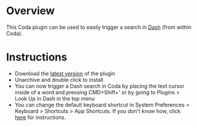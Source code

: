 Overview
================
This Coda plugin can be used to easily trigger a search in [Dash](http://kapeli.com/dash) (from within Coda).

# Instructions

* Download the [latest version](https://github.com/Kapeli/Dash-Coda-Plugin/releases/download/1.0.1/Dash_Coda.zip) of the plugin
* Unarchive and double click to install
* You can now trigger a Dash search in Coda by placing the text cursor inside of a word and pressing CMD+Shift+' or by going to Plugins > Look Up in Dash in the top menu
* You can change the default keyboard shortcut in System Preferences > Keyboard > Shortcuts > App Shortcuts. If you don't know how, click [here](http://lifehacker.com/5720087/how-to-remap-any-keyboard-shortcut-in-mac-os-x) for instructions.
